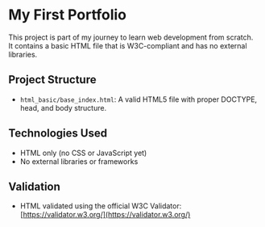 # My First Portfolio

This project is part of my journey to learn web development from scratch.  
It contains a basic HTML file that is W3C-compliant and has no external libraries.

## Project Structure

- `html_basic/base_index.html`: A valid HTML5 file with proper DOCTYPE, head, and body structure.

## Technologies Used

- HTML only (no CSS or JavaScript yet)
- No external libraries or frameworks

## Validation

- HTML validated using the official W3C Validator: [https://validator.w3.org/](https://validator.w3.org/)